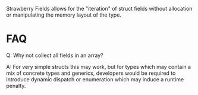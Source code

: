 Strawberry Fields allows for the "iteration" of struct fields without allocation or 
manipulating the memory layout of the type. 

# FAQ

Q: Why not collect all fields in an array?

A: For very simple structs this may work, but for types which
may contain a mix of concrete types and generics, developers would be required to
introduce dynamic dispatch or enumeration which may induce a runtime penalty.

